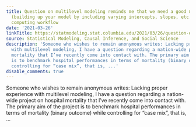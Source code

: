 ```yaml
---
title: Question on multilevel modeling reminds me that we need a good modeling workflow
  (building up your model by including varying intercepts, slopes, etc.) and a good
  computing workflow
date: '2021-03-26'
linkTitle: https://statmodeling.stat.columbia.edu/2021/03/26/question-on-multilevel-modeling-reminds-me-that-we-need-a-good-modeling-workflow-building-up-your-model-by-including-varying-intercepts-slopes-etc-and-a-good-computing-workflow/
source: Statistical Modeling, Causal Inference, and Social Science
description: 'Someone who wishes to remain anonymous writes: Lacking proper experience
  with multilevel modeling, I have a question regarding a nation-wide project on hospital
  mortality that I’ve recently come into contact with. The primary aim of the project
  is to benchmark hospital performances in terms of mortality (binary outcome) while
  controlling for “case mix”, that is, ...'
disable_comments: true
---
```

Someone who wishes to remain anonymous writes: Lacking proper experience with multilevel modeling, I have a question regarding a nation-wide project on hospital mortality that I’ve recently come into contact with. The primary aim of the project is to benchmark hospital performances in terms of mortality (binary outcome) while controlling for “case mix”, that is, ...